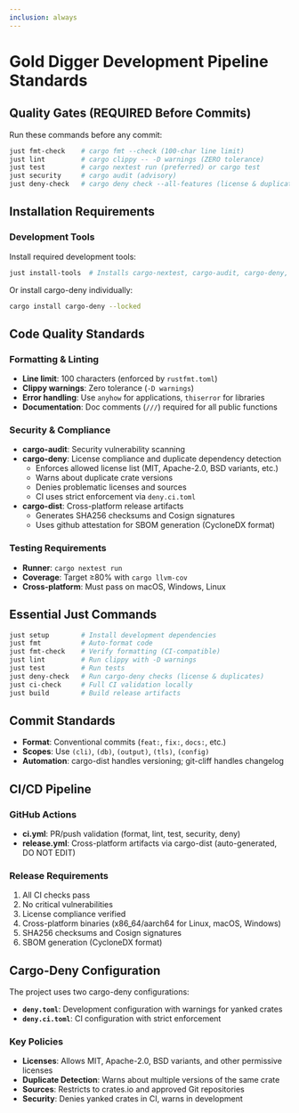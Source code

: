 ```yaml
---
inclusion: always
---
```


# Gold Digger Development Pipeline Standards

## Quality Gates (REQUIRED Before Commits)

Run these commands before any commit:

```bash
just fmt-check    # cargo fmt --check (100-char line limit)
just lint         # cargo clippy -- -D warnings (ZERO tolerance)
just test         # cargo nextest run (preferred) or cargo test
just security     # cargo audit (advisory)
just deny-check   # cargo deny check --all-features (license & duplicate checks)
```

## Installation Requirements

### Development Tools

Install required development tools:

```bash
just install-tools  # Installs cargo-nextest, cargo-audit, cargo-deny, cargo-dist
```

Or install cargo-deny individually:

```bash
cargo install cargo-deny --locked
```

## Code Quality Standards

### Formatting & Linting

- **Line limit**: 100 characters (enforced by `rustfmt.toml`)
- **Clippy warnings**: Zero tolerance (`-D warnings`)
- **Error handling**: Use `anyhow` for applications, `thiserror` for libraries
- **Documentation**: Doc comments (`///`) required for all public functions

### Security & Compliance

- **cargo-audit**: Security vulnerability scanning
- **cargo-deny**: License compliance and duplicate dependency detection
  - Enforces allowed license list (MIT, Apache-2.0, BSD variants, etc.)
  - Warns about duplicate crate versions
  - Denies problematic licenses and sources
  - CI uses strict enforcement via `deny.ci.toml`
- **cargo-dist**: Cross-platform release artifacts
  - Generates SHA256 checksums and Cosign signatures
  - Uses github attestation for SBOM generation (CycloneDX format)

### Testing Requirements

- **Runner**: `cargo nextest run`
- **Coverage**: Target ≥80% with `cargo llvm-cov`
- **Cross-platform**: Must pass on macOS, Windows, Linux

## Essential Just Commands

```bash
just setup        # Install development dependencies
just fmt          # Auto-format code
just fmt-check    # Verify formatting (CI-compatible)
just lint         # Run clippy with -D warnings
just test         # Run tests
just deny-check   # Run cargo-deny checks (license & duplicates)
just ci-check     # Full CI validation locally
just build        # Build release artifacts
```

## Commit Standards

- **Format**: Conventional commits (`feat:`, `fix:`, `docs:`, etc.)
- **Scopes**: Use `(cli)`, `(db)`, `(output)`, `(tls)`, `(config)`
- **Automation**: cargo-dist handles versioning; git-cliff handles changelog

## CI/CD Pipeline

### GitHub Actions

- **ci.yml**: PR/push validation (format, lint, test, security, deny)
- **release.yml**: Cross-platform artifacts via cargo-dist (auto-generated, DO NOT EDIT)

### Release Requirements

1. All CI checks pass
2. No critical vulnerabilities
3. License compliance verified
4. Cross-platform binaries (x86_64/aarch64 for Linux, macOS, Windows)
5. SHA256 checksums and Cosign signatures
6. SBOM generation (CycloneDX format)

## Cargo-Deny Configuration

The project uses two cargo-deny configurations:

- **`deny.toml`**: Development configuration with warnings for yanked crates
- **`deny.ci.toml`**: CI configuration with strict enforcement

### Key Policies

- **Licenses**: Allows MIT, Apache-2.0, BSD variants, and other permissive licenses
- **Duplicate Detection**: Warns about multiple versions of the same crate
- **Sources**: Restricts to crates.io and approved Git repositories
- **Security**: Denies yanked crates in CI, warns in development
